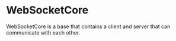 # WebSocketCore
WebSocketCore is a base that contains a client and server that can communicate with each other.
